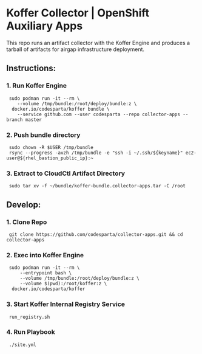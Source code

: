 # Koffer Collector | OpenShift Auxiliary Apps
This repo runs an artifact collector with the Koffer Engine and produces a tarball
of artifacts for airgap infrastructure deployment.

## Instructions:
### 1. Run Koffer Engine  
```
 sudo podman run -it --rm \
    --volume /tmp/bundle:/root/deploy/bundle:z \
  docker.io/codesparta/koffer bundle \
    --service github.com --user codesparta --repo collector-apps --branch master
```
### 2. Push bundle directory
```
 sudo chown -R $USER /tmp/bundle
 rsync --progress -avzh /tmp/bundle -e "ssh -i ~/.ssh/${keyname}" ec2-user@${rhel_bastion_public_ip}:~
```
### 3. Extract to CloudCtl Artifact Directory
```
 sudo tar xv -f ~/bundle/koffer-bundle.collector-apps.tar -C /root
```

## Develop:
### 1. Clone Repo
```
 git clone https://github.com/codesparta/collector-apps.git && cd collector-apps
```
### 2. Exec into Koffer Engine
```
 sudo podman run -it --rm \
     --entrypoint bash \
     --volume /tmp/bundle:/root/deploy/bundle:z \
     --volume $(pwd):/root/koffer:z \
  docker.io/codesparta/koffer
```
### 3. Start Koffer Internal Registry Service
```
 run_registry.sh
```
### 4. Run Playbook
```
 ./site.yml
```
